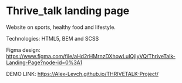 # Thrive_talk landing page

Website on sports, healthy food and lifestyle.

Technologies:
 HTML5, BEM and SCSS

Figma design:
  https://www.figma.com/file/aHd2rHMrnzDXhowLuIQjIyVQ/ThriveTalk-Landing-Page?node-id=0%3A1

DEMO LINK:
  https://Alex-Levch.github.io/THRIVETALK-Project/
